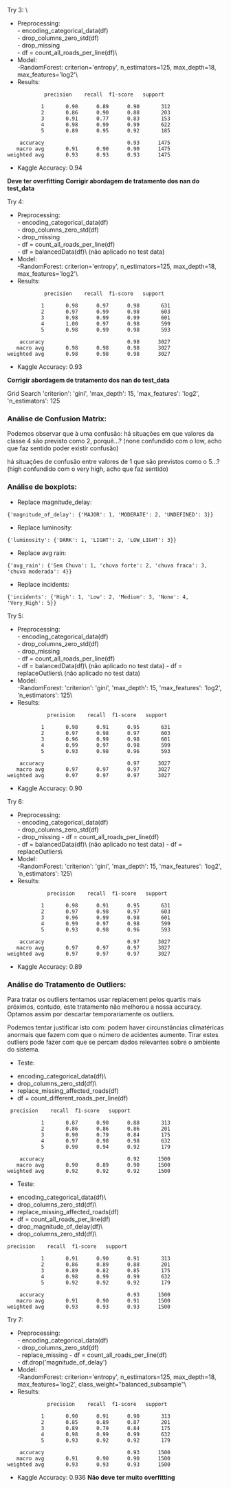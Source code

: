 Try 3: \
* Preprocessing:\
        - encoding_categorical_data(df)\
        - drop_columns_zero_std(df)\
        - drop_missing\
        - df = count_all_roads_per_line(df)\
* Model:\
        -RandomForest: criterion='entropy', n_estimators=125, max_depth=18, max_features='log2'\
* Results:
```
            precision    recall  f1-score   support

           1       0.90      0.89      0.90       312
           2       0.86      0.90      0.88       203
           3       0.91      0.77      0.83       153
           4       0.98      0.99      0.99       622
           5       0.89      0.95      0.92       185

    accuracy                           0.93      1475
   macro avg       0.91      0.90      0.90      1475
weighted avg       0.93      0.93      0.93      1475
```
* Kaggle Accuracy: 0.94 
    
**Deve ter overfitting**
**Corrigir abordagem de tratamento dos nan do test_data**

Try 4:
* Preprocessing:\
        - encoding_categorical_data(df)\
        - drop_columns_zero_std(df)\
        - drop_missing\
        - df = count_all_roads_per_line(df)\
        - df = balancedData(df)\ (não aplicado no test data)
* Model:\
        -RandomForest: criterion='entropy', n_estimators=125, max_depth=18, max_features='log2'\
* Results:
```
            precision    recall  f1-score   support

           1       0.98      0.97      0.98       631
           2       0.97      0.99      0.98       603
           3       0.98      0.99      0.99       601
           4       1.00      0.97      0.98       599
           5       0.98      0.99      0.98       593

    accuracy                           0.98      3027
   macro avg       0.98      0.98      0.98      3027
weighted avg       0.98      0.98      0.98      3027
```
* Kaggle Accuracy: 0.93
    
**Corrigir abordagem de tratamento dos nan do test_data**


Grid Search
'criterion': 'gini', 'max_depth': 15, 'max_features': 'log2', 'n_estimators': 125


### Análise de Confusion Matrix:

Podemos observar que à uma confusão: há situações em que valores da classe 4 são previsto como 2, porquê...? (none confundido com o low, acho que faz sentido poder existir confusão)

há situações de confusão entre valores de 1 que são previstos como o 5...? (high confundido com o very high, acho que faz sentido)

### Análise de boxplots:
* Replace magnitude_delay: 
```
{'magnitude_of_delay': {'MAJOR': 1, 'MODERATE': 2, 'UNDEFINED': 3}}
```
* Replace luminosity:
```
{'luminosity': {'DARK': 1, 'LIGHT': 2, 'LOW_LIGHT': 3}}
```
* Replace avg rain:
```
{'avg_rain': {'Sem Chuva': 1, 'chuva forte': 2, 'chuva fraca': 3, 'chuva moderada': 4}}
```
* Replace incidents:
```
{'incidents': {'High': 1, 'Low': 2, 'Medium': 3, 'None': 4, 'Very_High': 5}}
```


Try 5:
* Preprocessing:\
        - encoding_categorical_data(df)\
        - drop_columns_zero_std(df)\
        - drop_missing\
        - df = count_all_roads_per_line(df)\
        - df = balancedData(df)\ (não aplicado no test data)
        - df = replaceOutliers\ (não aplicado no test data)
* Model:\
        -RandomForest: 'criterion': 'gini', 'max_depth': 15, 'max_features': 'log2', 'n_estimators': 125\
* Results:
```
             precision    recall  f1-score   support

           1       0.98      0.91      0.95       631
           2       0.97      0.98      0.97       603
           3       0.96      0.99      0.98       601
           4       0.99      0.97      0.98       599
           5       0.93      0.98      0.96       593

    accuracy                           0.97      3027
   macro avg       0.97      0.97      0.97      3027
weighted avg       0.97      0.97      0.97      3027
```
* Kaggle Accuracy: 0.90
    


Try 6:
* Preprocessing:\
        - encoding_categorical_data(df)\
        - drop_columns_zero_std(df)\
        - drop_missing
        - df = count_all_roads_per_line(df)\
        - df = balancedData(df)\ (não aplicado no test data)
        - df = replaceOutliers\
* Model:\
        -RandomForest: 'criterion': 'gini', 'max_depth': 15, 'max_features': 'log2', 'n_estimators': 125\
* Results:
```
             precision    recall  f1-score   support

           1       0.98      0.91      0.95       631
           2       0.97      0.98      0.97       603
           3       0.96      0.99      0.98       601
           4       0.99      0.97      0.98       599
           5       0.93      0.98      0.96       593

    accuracy                           0.97      3027
   macro avg       0.97      0.97      0.97      3027
weighted avg       0.97      0.97      0.97      3027
```
* Kaggle Accuracy: 0.89
    


### Análise do Tratamento de Outliers:

Para tratar os outliers tentamos usar replacement pelos quartis mais próximos, contudo, este tratamento não melhorou a nossa accuracy. Optamos assim por descartar temporariamente os outliers.

Podemos tentar justificar isto com: podem haver circunstâncias climatéricas anormais que fazem com que o número de acidentes aumente. Tirar estes outliers pode fazer com que se percam dados relevantes sobre o ambiente do sistema.



* Teste: 
- encoding_categorical_data(df)\
- drop_columns_zero_std(df)\
- replace_missing_affected_roads(df)
- df = count_different_roads_per_line(df)

```
 precision    recall  f1-score   support

           1       0.87      0.90      0.88       313
           2       0.86      0.86      0.86       201
           3       0.90      0.79      0.84       175
           4       0.97      0.98      0.98       632
           5       0.90      0.94      0.92       179

    accuracy                           0.92      1500
   macro avg       0.90      0.89      0.90      1500
weighted avg       0.92      0.92      0.92      1500
```


* Teste:
- encoding_categorical_data(df)\
- drop_columns_zero_std(df)\
- replace_missing_affected_roads(df)
- df = count_all_roads_per_line(df)
- drop_magnitude_of_delay(df)\
- drop_columns_zero_std(df)\

```
precision    recall  f1-score   support

           1       0.91      0.90      0.91       313
           2       0.86      0.89      0.88       201
           3       0.89      0.82      0.85       175
           4       0.98      0.99      0.99       632
           5       0.92      0.92      0.92       179

    accuracy                           0.93      1500
   macro avg       0.91      0.90      0.91      1500
weighted avg       0.93      0.93      0.93      1500
```


Try 7:
* Preprocessing:\
        - encoding_categorical_data(df)\
        - drop_columns_zero_std(df)\
        - replace_missing
        - df = count_all_roads_per_line(df)\
        - df.drop('magnitude_of_delay')
* Model:\
        -RandomForest: criterion='entropy', n_estimators=125, max_depth=18, max_features='log2', class_weight="balanced_subsample"\
* Results:
```
             precision    recall  f1-score   support

           1       0.90      0.91      0.90       313
           2       0.85      0.89      0.87       201
           3       0.89      0.79      0.84       175
           4       0.98      0.99      0.99       632
           5       0.93      0.92      0.92       179

    accuracy                           0.93      1500
   macro avg       0.91      0.90      0.90      1500
weighted avg       0.93      0.93      0.93      1500
```
* Kaggle Accuracy: 0.936
        **Não deve ter muito overfitting**